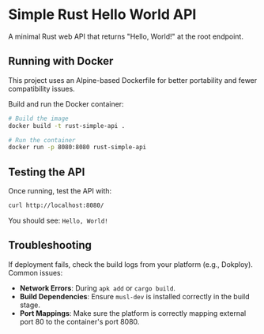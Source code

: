 # Simple Rust Hello World API

A minimal Rust web API that returns "Hello, World!" at the root endpoint.

## Running with Docker

This project uses an Alpine-based Dockerfile for better portability and fewer compatibility issues.

Build and run the Docker container:

```bash
# Build the image
docker build -t rust-simple-api .

# Run the container
docker run -p 8080:8080 rust-simple-api
```

## Testing the API

Once running, test the API with:

```bash
curl http://localhost:8080/
```

You should see: `Hello, World!`

## Troubleshooting

If deployment fails, check the build logs from your platform (e.g., Dokploy). Common issues:
- **Network Errors**: During `apk add` or `cargo build`.
- **Build Dependencies**: Ensure `musl-dev` is installed correctly in the build stage.
- **Port Mappings**: Make sure the platform is correctly mapping external port 80 to the container's port 8080. 